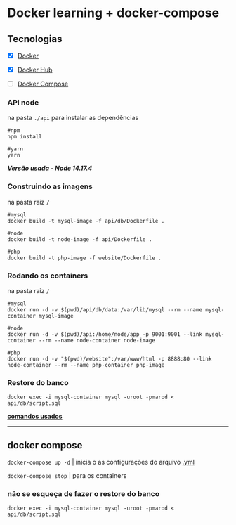 # Docker learning + docker-compose

## Tecnologias 

- [x] [Docker](https://www.docker.com/get-started)
- [x] [Docker Hub](https://hub.docker.com/)

- [ ] [Docker Compose](https://docs.docker.com/compose/install/)



### API node  

na pasta `./api` para instalar as dependências

```
#npm
npm install

#yarn
yarn
```

***Versão usada - Node 14.17.4***



### Construindo as imagens

na pasta raiz `/` 

```
#mysql
docker build -t mysql-image -f api/db/Dockerfile .

#node
docker build -t node-image -f api/Dockerfile .

#php
docker build -t php-image -f website/Dockerfile .
```



### Rodando os containers

na pasta raiz `/` 

```
#mysql
docker run -d -v $(pwd)/api/db/data:/var/lib/mysql --rm --name mysql-container mysql-image

#node
docker run -d -v $(pwd)/api:/home/node/app -p 9001:9001 --link mysql-container --rm --name node-container node-image

#php
docker run -d -v "$(pwd)/website":/var/www/html -p 8888:80 --link node-container --rm --name php-container php-image
```



### Restore do banco

`docker exec -i mysql-container mysql -uroot -pmarod < api/db/script.sql`

[__comandos usados__](./Comandos-usados.md)


---


## docker compose

`docker-compose up -d`   | inicia o as configurações do arquivo [.yml](./docker-compose.yml)

`docker-compose stop`   | para os containers

### não se esqueça de fazer o restore do banco

`docker exec -i mysql-container mysql -uroot -pmarod < api/db/script.sql`
